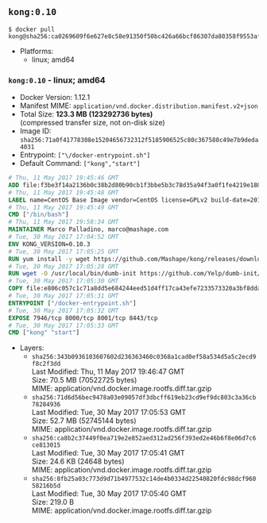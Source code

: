 ## `kong:0.10`

```console
$ docker pull kong@sha256:ca0269609f6e627e8c58e91350f50bc426a66bcf86307da80358f9553afcddc6
```

-	Platforms:
	-	linux; amd64

### `kong:0.10` - linux; amd64

-	Docker Version: 1.12.1
-	Manifest MIME: `application/vnd.docker.distribution.manifest.v2+json`
-	Total Size: **123.3 MB (123292736 bytes)**  
	(compressed transfer size, not on-disk size)
-	Image ID: `sha256:71a0f41778308e15204656732312f5185906525c80c367580c49e7b9deda4031`
-	Entrypoint: `["\/docker-entrypoint.sh"]`
-	Default Command: `["kong","start"]`

```dockerfile
# Thu, 11 May 2017 19:45:46 GMT
ADD file:f3be3f14a2136b0c38b2d80b90cb1f3bbe5b3c78d35a94f3a0f1fe4219e1806f in / 
# Thu, 11 May 2017 19:45:48 GMT
LABEL name=CentOS Base Image vendor=CentOS license=GPLv2 build-date=20170510
# Thu, 11 May 2017 19:45:49 GMT
CMD ["/bin/bash"]
# Thu, 11 May 2017 19:58:34 GMT
MAINTAINER Marco Palladino, marco@mashape.com
# Tue, 30 May 2017 17:04:52 GMT
ENV KONG_VERSION=0.10.3
# Tue, 30 May 2017 17:05:25 GMT
RUN yum install -y wget https://github.com/Mashape/kong/releases/download/$KONG_VERSION/kong-$KONG_VERSION.el7.noarch.rpm &&     yum clean all
# Tue, 30 May 2017 17:05:28 GMT
RUN wget -O /usr/local/bin/dumb-init https://github.com/Yelp/dumb-init/releases/download/v1.1.3/dumb-init_1.1.3_amd64 &&     chmod +x /usr/local/bin/dumb-init
# Tue, 30 May 2017 17:05:30 GMT
COPY file:e806c057c1c71a8dd5e684244eed51d4ff17ca43efe7233573320a3bf8dda3a4 in /docker-entrypoint.sh 
# Tue, 30 May 2017 17:05:31 GMT
ENTRYPOINT ["/docker-entrypoint.sh"]
# Tue, 30 May 2017 17:05:32 GMT
EXPOSE 7946/tcp 8000/tcp 8001/tcp 8443/tcp
# Tue, 30 May 2017 17:05:33 GMT
CMD ["kong" "start"]
```

-	Layers:
	-	`sha256:343b0936103607602d236363460c0368a1cad0ef58a534d5a5c2ecd9f8c2f3dd`  
		Last Modified: Thu, 11 May 2017 19:46:47 GMT  
		Size: 70.5 MB (70522725 bytes)  
		MIME: application/vnd.docker.image.rootfs.diff.tar.gzip
	-	`sha256:71d6d56bec9478a03e09057df3dbcff619eb23cd9ef9dc803c3a36cb78284936`  
		Last Modified: Tue, 30 May 2017 17:05:53 GMT  
		Size: 52.7 MB (52745144 bytes)  
		MIME: application/vnd.docker.image.rootfs.diff.tar.gzip
	-	`sha256:ca8b2c37449f0ea719e2e852aed312ad256f393ed2e46b6f8e06d7c6ce813015`  
		Last Modified: Tue, 30 May 2017 17:05:41 GMT  
		Size: 24.6 KB (24648 bytes)  
		MIME: application/vnd.docker.image.rootfs.diff.tar.gzip
	-	`sha256:8fb25a03c773d9d71b4977532c14de4b0334d22540820fdc98dcf96058216b5d`  
		Last Modified: Tue, 30 May 2017 17:05:40 GMT  
		Size: 219.0 B  
		MIME: application/vnd.docker.image.rootfs.diff.tar.gzip
